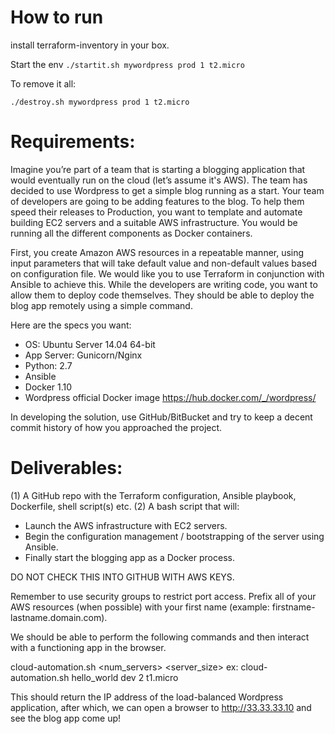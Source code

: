 # How to run

install terraform-inventory in your box.

Start the env
`./startit.sh mywordpress prod 1 t2.micro`

To remove it all:

`./destroy.sh mywordpress prod 1 t2.micro`

# Requirements:

Imagine you’re part of a team that is starting a blogging application that would eventually run on the cloud (let’s
assume it's AWS). The team has decided to use Wordpress to get a simple blog running as a start. Your team of developers
are going to be adding features to the blog. To help them speed their releases to Production, you want to template and
automate building EC2 servers and a suitable AWS infrastructure. You would be running all the different components as
Docker containers.

First, you create Amazon AWS resources in a repeatable manner, using input parameters that will take default value and
non-default values based on configuration file. We would like you to use Terraform in conjunction with Ansible to
achieve this.
While the developers are writing code, you want to allow them to deploy code themselves. They should be able to deploy
the blog app remotely using a simple command.

Here are the specs you want:

- OS: Ubuntu Server 14.04 64-bit
- App Server: Gunicorn/Nginx
- Python: 2.7
- Ansible
- Docker 1.10
- Wordpress official Docker image https://hub.docker.com/_/wordpress/

In developing the solution, use GitHub/BitBucket and try to keep a decent commit history of how you approached the
project.

# Deliverables:

(1) A GitHub repo with the Terraform configuration, Ansible playbook, Dockerfile, shell script(s) etc.
(2) A bash script that will:
- Launch the AWS infrastructure with EC2 servers.
- Begin the configuration management / bootstrapping of the server using Ansible.
- Finally start the blogging app as a Docker process.

DO NOT CHECK THIS INTO GITHUB WITH AWS KEYS.

Remember to use security groups to restrict port access. Prefix all of your AWS resources (when possible) with your
first name (example: firstname-lastname.domain.com).

We should be able to perform the following commands and then interact with a functioning app in the browser.

cloud-automation.sh <app> <environment> <num_servers> <server_size>
ex: cloud-automation.sh hello_world dev 2 t1.micro

This should return the IP address of the load-balanced Wordpress application, after which, we can open a browser to
http://33.33.33.10 and see the blog app come up!
